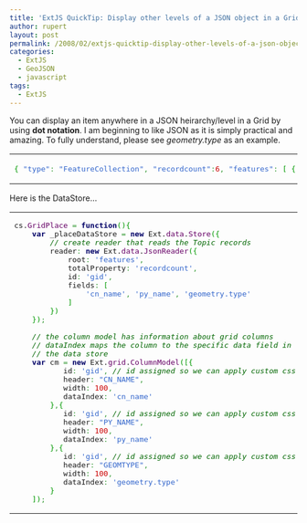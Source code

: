 ```yaml
---
title: 'ExtJS QuickTip: Display other levels of a JSON object in a Grid'
author: rupert
layout: post
permalink: /2008/02/extjs-quicktip-display-other-levels-of-a-json-object-in-a-grid/
categories:
  - ExtJS
  - GeoJSON
  - javascript
tags:
  - ExtJS
---
```

You can display an item anywhere in a JSON heirarchy/level in a Grid by using **dot notation**. I am beginning to like JSON as it is simply practical and amazing. To fully understand, please see *geometry.type* as an example.<!--more-->

<div class="wp_syntax">
  <table>
    <tr>
      <td class="code">
        <pre class="javascript" style="font-family:monospace;"><span style="color: #009900;">&#123;</span> <span style="color: #3366CC;">"type"</span><span style="color: #339933;">:</span> <span style="color: #3366CC;">"FeatureCollection"</span><span style="color: #339933;">,</span> <span style="color: #3366CC;">"recordcount"</span><span style="color: #339933;">:</span><span style="color: #CC0000;">6</span><span style="color: #339933;">,</span> <span style="color: #3366CC;">"features"</span><span style="color: #339933;">:</span> <span style="color: #009900;">&#91;</span> <span style="color: #009900;">&#123;</span> <span style="color: #3366CC;">"type"</span><span style="color: #339933;">:</span><span style="color: #3366CC;">"Feature"</span><span style="color: #339933;">,</span> <span style="color: #3366CC;">"geometry"</span><span style="color: #339933;">:</span><span style="color: #009900;">&#123;</span> <span style="color: #3366CC;">"type"</span><span style="color: #339933;">:</span> <span style="color: #3366CC;">"MULTIPOLYGON"</span><span style="color: #339933;">,</span> <span style="color: #3366CC;">"coordinates"</span><span style="color: #339933;">:</span> <span style="color: #009900;">&#91;</span><span style="color: #009900;">&#91;</span><span style="color: #009900;">&#91;</span><span style="color: #009900;">&#91;</span><span style="color: #CC0000;">116.368603</span><span style="color: #339933;">,</span><span style="color: #CC0000;">39.944314</span><span style="color: #009900;">&#93;</span><span style="color: #339933;">,</span><span style="color: #009900;">&#91;</span><span style="color: #CC0000;">116.381069</span><span style="color: #339933;">,</span><span style="color: #CC0000;">39.94464</span><span style="color: #009900;">&#93;</span><span style="color: #339933;">,</span><span style="color: #009900;">&#91;</span><span style="color: #CC0000;">116.388765</span><span style="color: #339933;">,</span><span style="color: #CC0000;">39.940265</span><span style="color: #009900;">&#93;</span><span style="color: #339933;">,</span><span style="color: #009900;">&#91;</span><span style="color: #CC0000;">116.390376</span><span style="color: #339933;">,</span><span style="color: #CC0000;">39.939124</span><span style="color: #009900;">&#93;</span><span style="color: #339933;">,</span><span style="color: #009900;">&#91;</span><span style="color: #CC0000;">116.391203</span><span style="color: #339933;">,</span><span style="color: #CC0000;">39.934381</span><span style="color: #009900;">&#93;</span><span style="color: #339933;">,</span><span style="color: #009900;">&#91;</span><span style="color: #CC0000;">116.391784</span><span style="color: #339933;">,</span><span style="color: #CC0000;">39.930743</span><span style="color: #009900;">&#93;</span><span style="color: #339933;">,</span><span style="color: #009900;">&#91;</span><span style="color: #CC0000;">116.387262</span><span style="color: #339933;">,</span><span style="color: #CC0000;">39.930638</span><span style="color: #009900;">&#93;</span><span style="color: #339933;">,</span><span style="color: #009900;">&#91;</span><span style="color: #CC0000;">116.387507</span><span style="color: #339933;">,</span><span style="color: #CC0000;">39.93289</span><span style="color: #009900;">&#93;</span><span style="color: #339933;">,</span><span style="color: #009900;">&#91;</span><span style="color: #CC0000;">116.383032</span><span style="color: #339933;">,</span><span style="color: #CC0000;">39.932688</span><span style="color: #009900;">&#93;</span><span style="color: #339933;">,</span><span style="color: #009900;">&#91;</span><span style="color: #CC0000;">116.382581</span><span style="color: #339933;">,</span><span style="color: #CC0000;">39.933204</span><span style="color: #009900;">&#93;</span><span style="color: #339933;">,</span><span style="color: #009900;">&#91;</span><span style="color: #CC0000;">116.37197</span><span style="color: #339933;">,</span><span style="color: #CC0000;">39.940531</span><span style="color: #009900;">&#93;</span><span style="color: #339933;">,</span><span style="color: #009900;">&#91;</span><span style="color: #CC0000;">116.368603</span><span style="color: #339933;">,</span><span style="color: #CC0000;">39.944314</span><span style="color: #009900;">&#93;</span><span style="color: #009900;">&#93;</span><span style="color: #009900;">&#93;</span><span style="color: #009900;">&#93;</span> <span style="color: #009900;">&#125;</span><span style="color: #339933;">,</span> <span style="color: #3366CC;">"gid"</span><span style="color: #339933;">:</span><span style="color: #CC0000;">16055</span><span style="color: #339933;">,</span> <span style="color: #3366CC;">"cn_name"</span><span style="color: #339933;">:</span><span style="color: #3366CC;">"后海"</span><span style="color: #339933;">,</span> <span style="color: #3366CC;">"py_name"</span><span style="color: #339933;">:</span> <span style="color: #3366CC;">"hou hai"</span> <span style="color: #009900;">&#125;</span> <span style="color: #339933;">,</span> <span style="color: #009900;">&#123;</span> <span style="color: #3366CC;">"type"</span><span style="color: #339933;">:</span><span style="color: #3366CC;">"Feature"</span><span style="color: #339933;">,</span> <span style="color: #3366CC;">"geometry"</span><span style="color: #339933;">:</span><span style="color: #009900;">&#123;</span> <span style="color: #3366CC;">"type"</span><span style="color: #339933;">:</span> <span style="color: #3366CC;">"MULTIPOLYGON"</span><span style="color: #339933;">,</span> <span style="color: #3366CC;">"coordinates"</span><span style="color: #339933;">:</span> ....<span style="color: #009900;">&#125;</span></pre>
      </td>
    </tr>
  </table>
</div>

Here is the DataStore&#8230;

<div class="wp_syntax">
  <table>
    <tr>
      <td class="code">
        <pre class="javascript" style="font-family:monospace;">cs.<span style="color: #660066;">GridPlace</span> <span style="color: #339933;">=</span> <span style="color: #000066; font-weight: bold;">function</span><span style="color: #009900;">&#40;</span><span style="color: #009900;">&#41;</span><span style="color: #009900;">&#123;</span>
    <span style="color: #000066; font-weight: bold;">var</span> _placeDataStore <span style="color: #339933;">=</span> <span style="color: #000066; font-weight: bold;">new</span> Ext.<span style="color: #660066;">data</span>.<span style="color: #660066;">Store</span><span style="color: #009900;">&#40;</span><span style="color: #009900;">&#123;</span>
        <span style="color: #006600; font-style: italic;">// create reader that reads the Topic records</span>
        reader<span style="color: #339933;">:</span> <span style="color: #000066; font-weight: bold;">new</span> Ext.<span style="color: #660066;">data</span>.<span style="color: #660066;">JsonReader</span><span style="color: #009900;">&#40;</span><span style="color: #009900;">&#123;</span>
            root<span style="color: #339933;">:</span> <span style="color: #3366CC;">'features'</span><span style="color: #339933;">,</span>
            totalProperty<span style="color: #339933;">:</span> <span style="color: #3366CC;">'recordcount'</span><span style="color: #339933;">,</span>
            id<span style="color: #339933;">:</span> <span style="color: #3366CC;">'gid'</span><span style="color: #339933;">,</span>
            fields<span style="color: #339933;">:</span> <span style="color: #009900;">&#91;</span>
                <span style="color: #3366CC;">'cn_name'</span><span style="color: #339933;">,</span> <span style="color: #3366CC;">'py_name'</span><span style="color: #339933;">,</span> <span style="color: #3366CC;">'geometry.type'</span>
            <span style="color: #009900;">&#93;</span>
        <span style="color: #009900;">&#125;</span><span style="color: #009900;">&#41;</span>
    <span style="color: #009900;">&#125;</span><span style="color: #009900;">&#41;</span><span style="color: #339933;">;</span>
&nbsp;
    <span style="color: #006600; font-style: italic;">// the column model has information about grid columns</span>
    <span style="color: #006600; font-style: italic;">// dataIndex maps the column to the specific data field in</span>
    <span style="color: #006600; font-style: italic;">// the data store</span>
    <span style="color: #000066; font-weight: bold;">var</span> cm <span style="color: #339933;">=</span> <span style="color: #000066; font-weight: bold;">new</span> Ext.<span style="color: #660066;">grid</span>.<span style="color: #660066;">ColumnModel</span><span style="color: #009900;">&#40;</span><span style="color: #009900;">&#91;</span><span style="color: #009900;">&#123;</span>
           id<span style="color: #339933;">:</span> <span style="color: #3366CC;">'gid'</span><span style="color: #339933;">,</span> <span style="color: #006600; font-style: italic;">// id assigned so we can apply custom css (e.g. .x-grid-col-topic b { color:#333 })</span>
           header<span style="color: #339933;">:</span> <span style="color: #3366CC;">"CN_NAME"</span><span style="color: #339933;">,</span>
           width<span style="color: #339933;">:</span> <span style="color: #CC0000;">100</span><span style="color: #339933;">,</span>
           dataIndex<span style="color: #339933;">:</span> <span style="color: #3366CC;">'cn_name'</span>
        <span style="color: #009900;">&#125;</span><span style="color: #339933;">,</span><span style="color: #009900;">&#123;</span>
           id<span style="color: #339933;">:</span> <span style="color: #3366CC;">'gid'</span><span style="color: #339933;">,</span> <span style="color: #006600; font-style: italic;">// id assigned so we can apply custom css (e.g. .x-grid-col-topic b { color:#333 })</span>
           header<span style="color: #339933;">:</span> <span style="color: #3366CC;">"PY_NAME"</span><span style="color: #339933;">,</span>
           width<span style="color: #339933;">:</span> <span style="color: #CC0000;">100</span><span style="color: #339933;">,</span>
           dataIndex<span style="color: #339933;">:</span> <span style="color: #3366CC;">'py_name'</span>
        <span style="color: #009900;">&#125;</span><span style="color: #339933;">,</span><span style="color: #009900;">&#123;</span>
           id<span style="color: #339933;">:</span> <span style="color: #3366CC;">'gid'</span><span style="color: #339933;">,</span> <span style="color: #006600; font-style: italic;">// id assigned so we can apply custom css (e.g. .x-grid-col-topic b { color:#333 })</span>
           header<span style="color: #339933;">:</span> <span style="color: #3366CC;">"GEOMTYPE"</span><span style="color: #339933;">,</span>
           width<span style="color: #339933;">:</span> <span style="color: #CC0000;">100</span><span style="color: #339933;">,</span>
           dataIndex<span style="color: #339933;">:</span> <span style="color: #3366CC;">'geometry.type'</span>
        <span style="color: #009900;">&#125;</span>
    <span style="color: #009900;">&#93;</span><span style="color: #009900;">&#41;</span><span style="color: #339933;">;</span></pre>
      </td>
    </tr>
  </table>
</div>